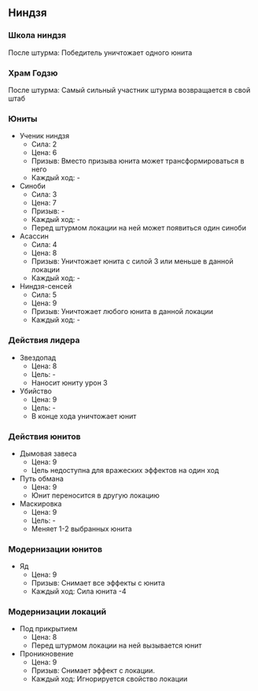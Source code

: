 ## Ниндзя

### Школа ниндзя

После штурма: Победитель уничтожает одного юнита

### Храм Годзю

После штурма: Самый сильный участник штурма возвращается в свой штаб

### Юниты

*   Ученик ниндзя
    *   Сила:       2
    *   Цена:       6
    *   Призыв:     Вместо призыва юнита может трансформироваться в него
    *   Каждый ход: -
*   Синоби
    *   Сила:       3
    *   Цена:       7
    *   Призыв:     -
    *   Каждый ход: -
    *   Перед штурмом локации на ней может появиться один синоби
*   Асассин
    *   Сила:       4
    *   Цена:       8
    *   Призыв:     Уничтожает юнита с силой 3 или меньше в данной локации
    *   Каждый ход: -
*   Ниндзя-сенсей
    *   Сила:       5
    *   Цена:       9
    *   Призыв:     Уничтожает любого юнита в данной локации
    *   Каждый ход: -

### Действия лидера

*   Звездопад
    *   Цена:   8
    *   Цель:   -
    *   Наносит юниту урон 3
*   Убийство
    *   Цена:   9
    *   Цель:   -
    *   В конце хода уничтожает юнит

### Действия юнитов

*   Дымовая завеса
    *   Цена:   9
    *   Цель недоступна для вражеских эффектов на один ход
*   Путь обмана
    *   Цена:   9
    *   Юнит переносится в другую локацию
*   Маскировка
    *   Цена:   9
    *   Цель:   -
    *   Меняет 1-2 выбранных юнита

### Модернизации юнитов

*   Яд
    *   Цена:       9
    *   Призыв:     Снимает все эффекты с юнита
    *   Каждый ход: Сила юнита -4

### Модернизации локаций

*   Под прикрытием
    *   Цена:       8
    *   Перед штурмом локации на ней вызывается юнит
*   Проникновение
    *   Цена:       9
    *   Призыв:     Снимает эффект с локации.
    *   Каждый ход: Игнорируется свойство локации
